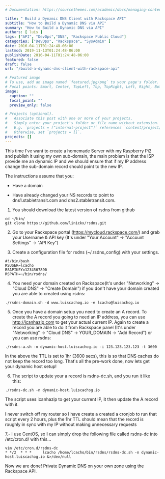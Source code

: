 ```yaml
---
# Documentation: https://sourcethemes.com/academic/docs/managing-content/

title: " Build a Dynamic DNS Client with Rackspace API"
subtitle: "How to Build a Dynamic DNS via API"
summary: "How to Build a Dynamic DNS via API"
authors: [ luis ]
tags: ["API", "DevOps","DNS", "Rackspace Public Cloud"]
categories: ["DevOps", "Rackspace", "SysAdmin" ]
date: 2016-04-11T01:24:48-06:00
lastmod: 2019-11-13T01:24:48-06:00
publishDate: 2016-04-11T01:24:48-06:00
featured: false
draft: false
url: "/build-a-dynamc-dns-client-with-rackspace-api"

# Featured image
# To use, add an image named `featured.jpg/png` to your page's folder.
# Focal points: Smart, Center, TopLeft, Top, TopRight, Left, Right, BottomLeft, Bottom, BottomRight.
image:
  caption: ""
  focal_point: ""
  preview_only: false

# Projects (optional).
#   Associate this post with one or more of your projects.
#   Simply enter your project's folder or file name without extension.
#   E.g. `projects = ["internal-project"]` references `content/project/deep-learning/index.md`.
#   Otherwise, set `projects = []`.
projects: []
---
```


This time I've want to create a homemade Server with my Raspberry Pi2 and publish it using my own sub-domain, the main problem is that the ISP provide me an dynamic IP and we should ensure that if my IP address change the sub-domain record should point to the new IP.

The instructions assume that you:
  
- Have a domain
  
- Have already changed your NS records to point to dns1.stabletransit.com and dns2.stabletransit.com.

1. You should download the latest version of rsdns from github

```shell
cd ~/bin/
git clone https://github.com/linickx/rsdns.git
```

2. Go to your Rackspace portal (https://mycloud.rackspace.com/) and grab your Username & API key (It's under "Your Account" -> "Account Settings" -> "API Key")

3. Create a configuration file for rsdns (~/.rsdns_config) with your settings.

```shell
#!/bin/bash
RSUSER=lcacho 
RSAPIKEY=1234567890
RSPATH=~/bin/rsdns/
```

4. You need your domain created on Rackspace(It's under "Networking" -> "Cloud DNS" -> "Create Domain") if you don't have your domain created you are able to created using rsdns:

```shell
./rsdns-domain.sh -d www.luiscachog.io -e lcacho@luisachog.io
```

5. Once you have a domain setup you need to create an A record. To create the A record you going to need an IP address, you can use http://icanhazip.com to get your actual current IP. Again to create a record you are able to do it from Rackspace panel (It's under "Networking" -> "Cloud DNS" -> YOUR_DOMAIN -> "Add Record") or you can use rsdns:

```shell
./rsdns-a.sh -n dynamic-host.luiscachog.io -i 123.123.123.123 -t 3600
```

In the above the TTL is set to 1hr (3600 secs), this is so that DNS caches do not keep the record too long. That's all the pre-work done, now lets get your dynamic host setup!

6. The script to update your a record is rsdns-dc.sh, and you run it like this:

```shell
./rsdns-dc.sh -n dynamic-host.luiscachog.io
```

The script uses icanhazip to get your current IP, it then update the A record with it.

I never switch off my router so I have create a created a cronjob to run that script every 2 hours, plus the 1hr TTL should mean that the record is roughly in sync with my IP without making unnecessary requests

7.- I use CentOS, so I can simply drop the following file called rsdns-dc into /etc/cron.d/ with this...

```shell
vim /etc/cron.d/rsdns-dc
* */2  * * *     lcacho /home/lcacho/bin/rsdns/rsdns-dc.sh -n dynamic-host.luiscachog.io &>/dev/null
```

Now we are done! Private Dynamic DNS on your own zone using the Rackspace API.